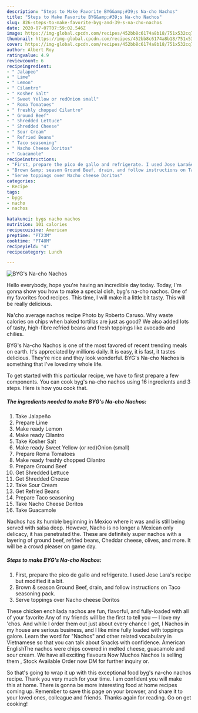 ```yaml
---
description: "Steps to Make Favorite BYG&amp;#39;s Na-cho Nachos"
title: "Steps to Make Favorite BYG&amp;#39;s Na-cho Nachos"
slug: 826-steps-to-make-favorite-byg-and-39-s-na-cho-nachos
date: 2020-07-07T07:59:02.546Z
image: https://img-global.cpcdn.com/recipes/452bb8c6174a8b18/751x532cq70/bygs-na-cho-nachos-recipe-main-photo.jpg
thumbnail: https://img-global.cpcdn.com/recipes/452bb8c6174a8b18/751x532cq70/bygs-na-cho-nachos-recipe-main-photo.jpg
cover: https://img-global.cpcdn.com/recipes/452bb8c6174a8b18/751x532cq70/bygs-na-cho-nachos-recipe-main-photo.jpg
author: Albert Roy
ratingvalue: 4.9
reviewcount: 6
recipeingredient:
- " Jalapeo"
- " Lime"
- " Lemon"
- " Cilantro"
- " Kosher Salt"
- " Sweet Yellow or redOnion small"
- " Roma Tomatoes"
- " freshly chopped Cilantro"
- " Ground Beef"
- " Shredded Lettuce"
- " Shredded Cheese"
- " Sour Cream"
- " Refried Beans"
- " Taco seasoning"
- " Nacho Cheese Doritos"
- " Guacamole"
recipeinstructions:
- "First, prepare the pico de gallo and refrigerate. I used Jose Lara&#39;s recipe but modified it a bit."
- "Brown &amp; season Ground Beef, drain, and follow instructions on Taco seasoning pack."
- "Serve toppings over Nacho cheese Doritos"
categories:
- Recipe
tags:
- bygs
- nacho
- nachos

katakunci: bygs nacho nachos 
nutrition: 101 calories
recipecuisine: American
preptime: "PT23M"
cooktime: "PT48M"
recipeyield: "4"
recipecategory: Lunch

---
```



![BYG&#39;s Na-cho Nachos](https://img-global.cpcdn.com/recipes/452bb8c6174a8b18/751x532cq70/bygs-na-cho-nachos-recipe-main-photo.jpg)

Hello everybody, hope you're having an incredible day today. Today, I'm gonna show you how to make a special dish, byg&#39;s na-cho nachos. One of my favorites food recipes. This time, I will make it a little bit tasty. This will be really delicious.

Na&#39;cho average nachos recipe Photo by Roberto Caruso. Why waste calories on chips when baked tortillas are just as good? We also added lots of tasty, high-fibre refried beans and fresh toppings like avocado and chilies.

BYG&#39;s Na-cho Nachos is one of the most favored of recent trending meals on earth. It's appreciated by millions daily. It is easy, it is fast, it tastes delicious. They're nice and they look wonderful. BYG&#39;s Na-cho Nachos is something that I've loved my whole life.


To get started with this particular recipe, we have to first prepare a few components. You can cook byg&#39;s na-cho nachos using 16 ingredients and 3 steps. Here is how you cook that.

<!--inarticleads1-->

##### The ingredients needed to make BYG&#39;s Na-cho Nachos:

1. Take  Jalapeño
1. Prepare  Lime
1. Make ready  Lemon
1. Make ready  Cilantro
1. Take  Kosher Salt
1. Make ready  Sweet Yellow (or red)Onion (small)
1. Prepare  Roma Tomatoes
1. Make ready  freshly chopped Cilantro
1. Prepare  Ground Beef
1. Get  Shredded Lettuce
1. Get  Shredded Cheese
1. Take  Sour Cream
1. Get  Refried Beans
1. Prepare  Taco seasoning
1. Take  Nacho Cheese Doritos
1. Take  Guacamole


Nachos has its humble beginning in Mexico where it was and is still being served with salsa deep. However, Nacho is no longer a Mexican only delicacy, it has penetrated the. These are definitely super nachos with a layering of ground beef, refried beans, Cheddar cheese, olives, and more. It will be a crowd pleaser on game day. 

<!--inarticleads2-->

##### Steps to make BYG&#39;s Na-cho Nachos:

1. First, prepare the pico de gallo and refrigerate. I used Jose Lara&#39;s recipe but modified it a bit.
1. Brown &amp; season Ground Beef, drain, and follow instructions on Taco seasoning pack.
1. Serve toppings over Nacho cheese Doritos


These chicken enchilada nachos are fun, flavorful, and fully-loaded with all of your favorite Any of my friends will be the first to tell you — I love my &#39;chos. And while I order them out just about every chance I get, I Nachos in my house are serious business, and I like mine fully loaded with toppings galore. Learn the word for &#34;Nachos&#34; and other related vocabulary in Vietnamese so that you can talk about Snacks with confidence. American EnglishThe nachos were chips covered in melted cheese, guacamole and sour cream. We have all exciting flavours Now Muchos Nachos Is selling them , Stock Available Order now DM for further inquiry or. 

So that's going to wrap it up with this exceptional food byg&#39;s na-cho nachos recipe. Thank you very much for your time. I am confident you will make this at home. There is gonna be more interesting food at home recipes coming up. Remember to save this page on your browser, and share it to your loved ones, colleague and friends. Thanks again for reading. Go on get cooking!
